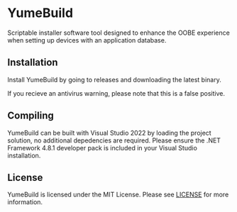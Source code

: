 # YumeBuild
Scriptable installer software tool designed to enhance the OOBE experience when setting up devices with an application database.


## Installation

Install YumeBuild by going to releases and downloading the latest binary.

If you recieve an antivirus warning, please note that this is a false positive.
    
## Compiling

YumeBuild can be built with Visual Studio 2022 by loading the project solution, no additional depedencies are required. Please ensure the .NET Framework 4.8.1 developer pack is included in your Visual Studio installation.
## License

YumeBuild is licensed under the MIT License. Please see [LICENSE](LICENSE) for more information.



